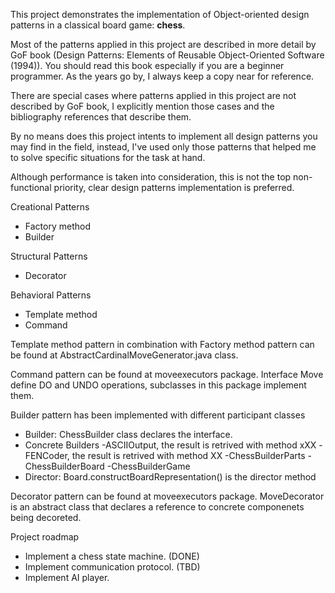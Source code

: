This project demonstrates the implementation of Object-oriented design patterns in a classical board game: <b>chess</b>.

Most of the patterns applied in this project are described in more detail by GoF book (Design Patterns: Elements of Reusable Object-Oriented Software (1994)). You should read this book especially if you are a beginner programmer. As the years go by, I always keep a copy near for reference.

There are special cases where patterns applied in this project are not described by GoF book, I explicitly mention those cases and the bibliography references that describe them.

By no means does this project intents to implement all design patterns you may find in the field, instead, I've used only those patterns that helped me to solve specific situations for the task at hand.

Although performance is taken into consideration, this is not the top non-functional priority, clear design patterns implementation is preferred.

Creational Patterns
- Factory method
- Builder
  
Structural Patterns
- Decorator

 
Behavioral Patterns
- Template method
- Command

Template method pattern in combination with Factory method pattern can be found at AbstractCardinalMoveGenerator.java class. 

Command pattern can be found at moveexecutors package. Interface Move define DO and UNDO operations, subclasses in this package implement them.

Builder pattern has been implemented with different participant classes
- Builder: ChessBuilder class declares the interface.
- Concrete Builders
	-ASCIIOutput, the result is retrived with method xXX
    -FENCoder, the result is retrived with method XX
    -ChessBuilderParts 
	-ChessBuilderBoard 
	-ChessBuilderGame
- Director: Board.constructBoardRepresentation() is the director method

Decorator pattern can be found at moveexecutors package. MoveDecorator is an abstract class that declares a reference to concrete componenets being decoreted.

Project roadmap
- Implement a chess state machine. (DONE)
- Implement communication protocol. (TBD)
- Implement AI player.


